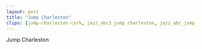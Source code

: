 ```yaml
---
layout: post
title: "Jump Charleston"
clips: [jump-charleston-cork, jazz_abc3_jump_charleston, jazz_abc_jump_charleston]
---
```



Jump Charleston


